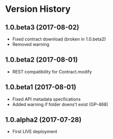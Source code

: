 # Version History

## 1.0.beta3 (2017-08-02)
* Fixed contract download (broken in 1.0.beta2)
* Removed warning

## 1.0.beta2 (2017-08-01)
* REST compatibility for Contract.modify

## 1.0.beta1 (2017-08-01)
* Fixed API metadata specfications
* Added warning if folder doens't exist (GP-468)

## 1.0.alpha2 (2017-07-28)

* First LIVE deployment